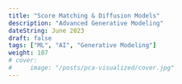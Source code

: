```yaml
---
title: "Score Matching & Diffusion Models"
description: "Advanced Generative Modeling"
dateString: June 2023
draft: false
tags: ["ML", "AI", "Generative Modeling"]
weight: 107
# cover:
#     image: "/posts/pca-visualized/cover.jpg"
---
```

